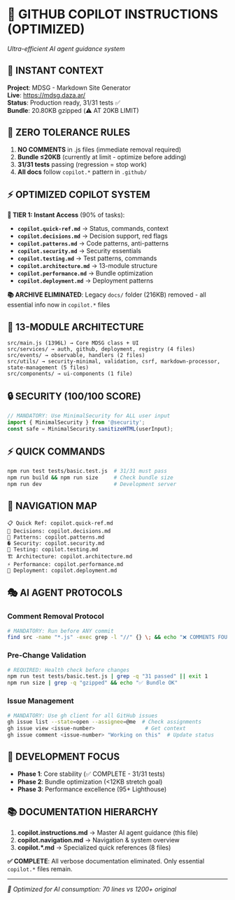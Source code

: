 # 🧠 GITHUB COPILOT INSTRUCTIONS (OPTIMIZED)
*Ultra-efficient AI agent guidance system*

## 🎯 **INSTANT CONTEXT** 
**Project**: MDSG - Markdown Site Generator  
**Live**: https://mdsg.daza.ar/  
**Status**: Production ready, 31/31 tests ✅  
**Bundle**: 20.80KB gzipped (⚠️ AT 20KB LIMIT)

## 🚨 **ZERO TOLERANCE RULES**
1. **NO COMMENTS** in .js files (immediate removal required)
2. **Bundle ≤20KB** (currently at limit - optimize before adding)
3. **31/31 tests** passing (regression = stop work)
4. **All docs** follow `copilot.*` pattern in `.github/`

## ⚡ **OPTIMIZED COPILOT SYSTEM**

**🎯 TIER 1: Instant Access** (90% of tasks):
- **`copilot.quick-ref.md`** → Status, commands, context
- **`copilot.decisions.md`** → Decision support, red flags  
- **`copilot.patterns.md`** → Code patterns, anti-patterns
- **`copilot.security.md`** → Security essentials
- **`copilot.testing.md`** → Test patterns, commands
- **`copilot.architecture.md`** → 13-module structure
- **`copilot.performance.md`** → Bundle optimization
- **`copilot.deployment.md`** → Deployment patterns

**📚 ARCHIVE ELIMINATED**: Legacy `docs/` folder (216KB) removed - all essential info now in `copilot.*` files

## 📁 **13-MODULE ARCHITECTURE**
```
src/main.js (1396L) → Core MDSG class + UI
src/services/ → auth, github, deployment, registry (4 files)
src/events/ → observable, handlers (2 files) 
src/utils/ → security-minimal, validation, csrf, markdown-processor, state-management (5 files)
src/components/ → ui-components (1 file)
```

## 🔒 **SECURITY (100/100 SCORE)**
```javascript
// MANDATORY: Use MinimalSecurity for ALL user input
import { MinimalSecurity } from '@security';
const safe = MinimalSecurity.sanitizeHTML(userInput);
```

## ⚡ **QUICK COMMANDS**
```bash
npm run test tests/basic.test.js  # 31/31 must pass
npm run build && npm run size     # Check bundle size  
npm run dev                       # Development server
```

## 🧭 **NAVIGATION MAP**
```
📋 Quick Ref: copilot.quick-ref.md
🎯 Decisions: copilot.decisions.md  
🧬 Patterns: copilot.patterns.md
� Security: copilot.security.md
🧪 Testing: copilot.testing.md
🏗️ Architecture: copilot.architecture.md
⚡ Performance: copilot.performance.md
🚀 Deployment: copilot.deployment.md
```

## 🎭 **AI AGENT PROTOCOLS**

### **Comment Removal Protocol**
```bash
# MANDATORY: Run before ANY commit
find src -name "*.js" -exec grep -l "//" {} \; && echo "❌ COMMENTS FOUND" && exit 1
```

### **Pre-Change Validation**
```bash
# REQUIRED: Health check before changes
npm run test tests/basic.test.js | grep -q "31 passed" || exit 1
npm run size | grep -q "gzipped" && echo "✅ Bundle OK"
```

### **Issue Management** 
```bash
# MANDATORY: Use gh client for all GitHub issues
gh issue list --state=open --assignee=@me  # Check assignments
gh issue view <issue-number>                # Get context
gh issue comment <issue-number> "Working on this"  # Update status
```

## 🎯 **DEVELOPMENT FOCUS**
- **Phase 1**: Core stability (✅ COMPLETE - 31/31 tests)
- **Phase 2**: Bundle optimization (<12KB stretch goal)  
- **Phase 3**: Performance excellence (95+ Lighthouse)

## 📚 **DOCUMENTATION HIERARCHY**
1. **copilot.instructions.md** → Master AI agent guidance (this file)
2. **copilot.navigation.md** → Navigation & system overview
3. **copilot.*.md** → Specialized quick references (8 files)

**✅ COMPLETE**: All verbose documentation eliminated. Only essential `copilot.*` files remain.

---
*🧪 Optimized for AI consumption: 70 lines vs 1200+ original*
